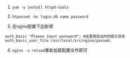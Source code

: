 1. `yum -y install httpd-tools`

2. `htpasswd -bc login.db name password`

3. 在nginx配置下边新增

```
auth_basic "Please input password"; #这里是验证时的提示信息 
auth_basic_user_file /usr/local/src/nginx/passwd;
```

4. `nginx -s reload`重新加载配置文件即可
